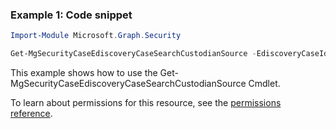 ### Example 1: Code snippet

```powershellImport-Module Microsoft.Graph.Security

Get-MgSecurityCaseEdiscoveryCaseSearchCustodianSource -EdiscoveryCaseId $ediscoveryCaseId -EdiscoverySearchId $ediscoverySearchId
```
This example shows how to use the Get-MgSecurityCaseEdiscoveryCaseSearchCustodianSource Cmdlet.
To learn about permissions for this resource, see the [permissions reference](/graph/permissions-reference).

